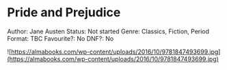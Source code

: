 # Pride and Prejudice

Author: Jane Austen
Status: Not started
Genre: Classics, Fiction, Period
Format: TBC
Favourite?: No
DNF?: No

![https://almabooks.com/wp-content/uploads/2016/10/9781847493699.jpg](https://almabooks.com/wp-content/uploads/2016/10/9781847493699.jpg)